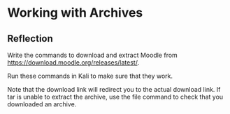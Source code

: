 # Working with Archives

## Reflection

Write the commands to download and extract Moodle from https://download.moodle.org/releases/latest/.

Run these commands in Kali to make sure that they work.

Note that the download link will redirect you to the actual download link. If tar is unable to extract the archive, use the file command to check that you downloaded an archive.
